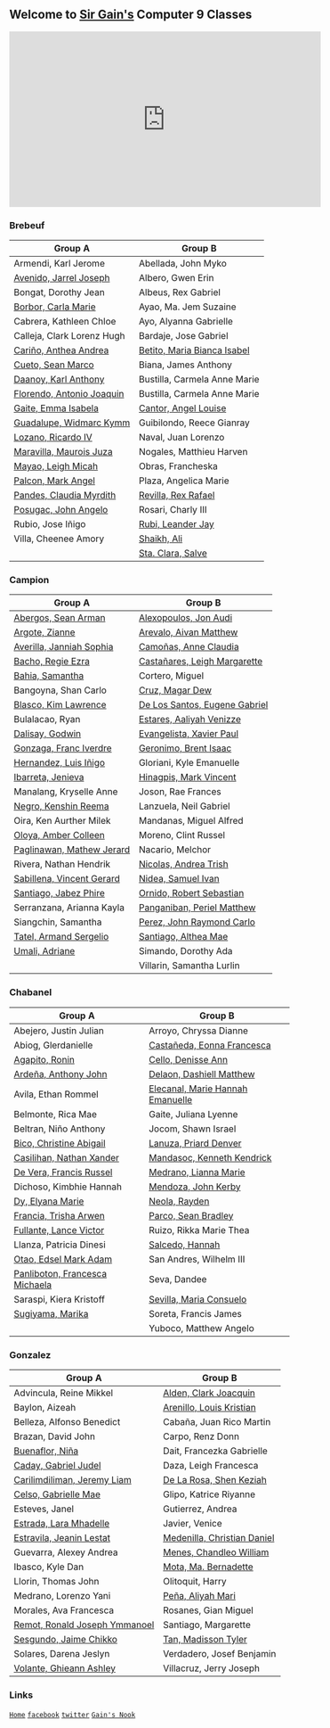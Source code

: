 ## Welcome to [Sir Gain's](https://641n.github.io/) Computer 9 Classes

<iframe width="560" height="315" src="https://www.youtube.com/embed/8Gv0H-vPoDc" title="YouTube video player" frameborder="0" allow="accelerometer; autoplay; clipboard-write; encrypted-media; gyroscope; picture-in-picture" allowfullscreen></iframe><br>

### Brebeuf

| Group A | Group B | 
|---------|---------|
| Armendi, Karl Jerome | Abellada, John Myko |
| [Avenido, Jarrel Joseph](https://ja-rr.github.io/Tenku/) | Albero, Gwen Erin |
| Bongat, Dorothy Jean | Albeus, Rex Gabriel |
| [Borbor, Carla Marie](https://github.com/nerfgone) | Ayao, Ma. Jem Suzaine |
| Cabrera, Kathleen Chloe  | Ayo, Alyanna Gabrielle |
| Calleja, Clark Lorenz Hugh | Bardaje, Jose Gabriel |
| [Cariño, Anthea Andrea](https://akaririn96.github.io/Akaris-website/) | [Betito, Maria Bianca Isabel](https://bncasbl.github.io/) |
| [Cueto, Sean Marco](https://seanmarconcueto.github.io/Hi-Im-Sean/?fbclid=IwAR2M-XbB1wKuMilHaZOfyDIuDkW76OJrQ2Au2Edru89Tj3YvQU_WcnKKaJ4) | Biana, James Anthony |
| [Daanoy, Karl Anthony](https://kael04.github.io/) | Bustilla, Carmela Anne Marie |
| [Florendo, Antonio Joaquin](https://lelite2150.github.io/) | Bustilla, Carmela Anne Marie |
| [Gaite, Emma Isabela](https://maccssxd.github.io/) | [Cantor, Angel Louise](https://louiseaa.github.io/) |
| [Guadalupe, Widmarc Kymm](https://kkmymm.github.io/) | Guibilondo, Reece Gianray |
| [Lozano, Ricardo IV](https://xenn06.github.io/samplexen/) | Naval, Juan Lorenzo |
| [Maravilla, Maurois Juza](https://maurois127.github.io/Dzone/) | Nogales, Matthieu Harven |
| [Mayao, Leigh Micah](https://15lhs.github.io/) | Obras, Francheska |
| [Palcon, Mark Angel](https://mmaarrk.github.io/) | Plaza, Angelica Marie |
| [Pandes, Claudia Myrdith](https://diasednap.github.io/laurel/) | [Revilla, Rex Rafael](http://rexrevre.github.io/) |
| [Posugac, John Angelo](https://github.com/Tom-atoo/Tom-atoo.github.io/edit/main/README.md?allow_unchanged=1) | Rosari, Charly III |
| Rubio, Jose Iñigo | [Rubi, Leander Jay](https://riku462.github.io/) |
| Villa, Cheenee Amory | [Shaikh, Ali](https://riku462.github.io/) |
|  | [Sta. Clara, Salve](https://vhiel18.github.io/) |

### Campion

| Group A | Group B | 
|---------|---------|
| [Abergos, Sean Arman](https://seanabr.github.io/) | [Alexopoulos, Jon Audi](https://johnandy-11.github.io/Chess/) |
| [Argote, Zianne](https://ziianne.github.io/) | [Arevalo, Aivan Matthew](http://saltedspice.github.io/) |
| [Averilla, Janniah Sophia](https://sophii-33.github.io/) | [Camoñas, Anne Claudia](https://eysfmx.github.io/) |
| [Bacho, Regie Ezra](https://erzark.github.io/) | [Castañares, Leigh Margarette](https://lmscedu.github.io/campion-b/) |
| [Bahia, Samantha](https://bahia19113.github.io/) | Cortero, Miguel |
| Bangoyna, Shan Carlo | [Cruz, Magar Dew](https://margxa.github.io/) |
| [Blasco, Kim Lawrence](https://kimblasco.github.io/) | [De Los Santos, Eugene Gabriel](https://eudlsph.github.io/eudlsph4.github.io/) |
| Bulalacao, Ryan | [Estares, Aaliyah Venizze](https://estaresaal.github.io/) |
| [Dalisay, Godwin](https://godwinos.github.io/) | [Evangelista, Xavier Paul](https://xebeb.github.io/XavierEvangelista_CampionB/) |
| [Gonzaga, Franc Iverdre](https://iverdre.github.io/) | [Geronimo, Brent Isaac](https://brentisaacgeronimo.github.io/br3nt/) |
| [Hernandez, Luis Iñigo](https://inigo101.github.io/inigo101/) | Gloriani, Kyle Emanuelle |
| [Ibarreta, Jenieva](https://i43yuna.github.io/) | [Hinagpis, Mark Vincent](https://mrk-hinagpis.github.io/MRK-HINAGPIS/) |
| Manalang, Kryselle Anne | Joson, Rae Frances |
| [Negro, Kenshin Reema](https://ripknshn.github.io/) | Lanzuela, Neil Gabriel |
| Oira, Ken Aurther Milek | Mandanas, Miguel Alfred |
| [Oloya, Amber Colleen](https://am-collee.github.io/) | Moreno, Clint Russel |
| [Paglinawan, Mathew Jerard](https://mjuwu.github.io/) | Nacario, Melchor |
| Rivera, Nathan Hendrik | [Nicolas, Andrea Trish](https://dreanicls.github.io/Andrea-s-Asian-Drama-Watchlist-kit/) |
| [Sabillena, Vincent Gerard](https://v1nce72.github.io/) | [Nidea, Samuel Ivan](https://samunidea.github.io/) |
| [Santiago, Jabez Phire](https://amcsantiago.github.io/) | [Ornido, Robert Sebastian](http://bastyornido.github.io/) |
| Serranzana, Arianna Kayla | [Panganiban, Periel Matthew](https://matthiaspangiban.github.io/MAWInc/#) |
| Siangchin, Samantha | [Perez, John Raymond Carlo](https://ijiray.github.io/) |
| [Tatel, Armand Sergelio](https://armandtatel.github.io/) | [Santiago, Althea Mae](https://amcsantiago.github.io/) |
| [Umali, Adriane](https://4idr74n3.github.io/) | Simando, Dorothy Ada |
|  | Villarin, Samantha Lurlin |

### Chabanel

| Group A | Group B | 
|---------|---------|
| Abejero, Justin Julian | Arroyo, Chryssa Dianne |
| Abiog, Glerdanielle | [Castañeda, Eonna Francesca](https://eonnna.github.io/) |
| [Agapito, Ronin](https://ron1nn.github.io/) | [Cello, Denisse Ann](https://denicann.github.io/) |
| [Ardeña, Anthony John](https://aja07.github.io/) | [Delaon, Dashiell Matthew](https://daassshhh.github.io/Daassshhhgithub.com/) |
| Avila, Ethan Rommel | [Elecanal, Marie Hannah Emanuelle](https://mariehannah.github.io/) |
| Belmonte, Rica Mae | Gaite, Juliana Lyenne |
| Beltran, Niño Anthony | Jocom, Shawn Israel |
| [Bico, Christine Abigail](https://dumplingss00.github.io/dumplingss00/) | [Lanuza, Priard Denver](https://banbbb.github.io/) |
| [Casilihan, Nathan Xander](https://nathanowo.github.io/) | [Mandasoc, Kenneth Kendrick](https://c0fee.github.io/) |
| [De Vera, Francis Russel](https://francisdevera2007.github.io/) | [Medrano, Lianna Marie](https://li4nn4.github.io/) |
| Dichoso, Kimbhie Hannah | [Mendoza, John Kerby](https://john-kerby.github.io/) |
| [Dy, Elyana Marie](https://yanie-uwu.github.io/Yanie-uwu/) | [Neola, Rayden](https://rayynnnn.github.io/) |
| [Francia, Trisha Arwen](https://github.com/treshyy) | [Parco, Sean Bradley](https://parc0.github.io/) |
| [Fullante, Lance Victor](https://github.com/SiOptimum-Pride/Classified-Docs.git) | Ruizo, Rikka Marie Thea |
| Llanza, Patricia Dinesi | [Salcedo, Hannah](https://aespaghetti.github.io/) |
| [Otao, Edsel Mark Adam](https://happiboy.github.io/) | San Andres, Wilhelm III |
| [Panliboton, Francesca Michaela](https://nejiiiii.github.io/) | Seva, Dandee |
| Saraspi, Kiera Kristoff | [Sevilla, Maria Consuelo](https://c0nsuel0.github.io/c0nsuelo.github.io/) |
| [Sugiyama, Marika](https://psychochild613.github.io/PsychoChild613/) | Soreta, Francis James |
|  | Yuboco, Matthew Angelo |


### Gonzalez

| Group A | Group B | 
|---------|---------|
| Advincula, Reine Mikkel | [Alden, Clark Joacquin](https://clarkjoacquin.github.io/ClarkJoacquin-github.io/) |
| Baylon, Aizeah | [Arenillo, Louis Kristian](http://lou1s69.github.io/) |
| Belleza, Alfonso Benedict | Cabaña, Juan Rico Martin |
| Brazan, David John | Carpo, Renz Donn |
| [Buenaflor, Niña](https://yyynaa.github.io/) | Dait, Francezka Gabrielle |
| [Caday, Gabriel Judel](https://gabrielcaday.github.io/gjcadayinfo/) | Daza, Leigh Francesca |
| [Carilimdiliman, Jeremy Liam](https://jlkarim.github.io/) | [De La Rosa, Shen Keziah](https://shnndlr.github.io/) |
| [Celso, Gabrielle Mae](https://gmcel.github.io/gmcel-github.io/) | Glipo, Katrice Riyanne |
| Esteves, Janel | Gutierrez, Andrea |
| [Estrada, Lara Mhadelle](https://eskeshiri.github.io/) | Javier, Venice |
| [Estravila, Jeanin Lestat](https://jlestravila.github.io/) | [Medenilla, Christian Daniel](http://cydros.github.io/) |
| Guevarra, Alexey Andrea | [Menes, Chandleo William](https://github.com/ChandleoMenes/8-Ball-Pool/edit/gh-pages/index.md?allow_unchanged=1) |
| Ibasco, Kyle Dan | [Mota, Ma. Bernadette](https://ma-badeth.github.io/) |
| Llorin, Thomas John | Olitoquit, Harry |
| Medrano, Lorenzo Yani | [Peña, Aliyah Mari](http://32115000.github.io/) |
| Morales, Ava Francesca | Rosanes, Gian Miguel |
| [Remot, Ronald Joseph Ymmanoel](https://rjymmanoel.github.io/) | Santiago, Margarette |
| [Sesgundo, Jaime Chikko](https://github.com/JCSes/JCSes.github.io/blob/79ae82905a7ffdf3a7b6b4b6fb3cec75a0f75062/index.md) | [Tan, Madisson Tyler](https://gitan-hub.github.io/) |
| Solares, Darena Jeslyn | Verdadero, Josef Benjamin |
| [Volante, Ghieann Ashley](https://yelshagavie.github.io/) | Villacruz, Jerry Joseph |


### Links

[`Home`](https://641n.github.io/)
[`facebook`](https://www.facebook.com/sirgain)
[`twitter`](https://www.twitter.com/sirgain)
[`Gain's Nook`](http://sirgain.droppages.com/)


